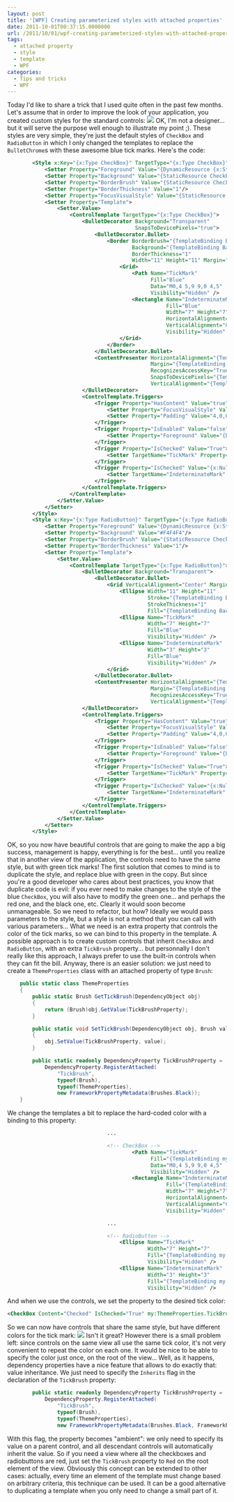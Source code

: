 ```yaml
---
layout: post
title: '[WPF] Creating parameterized styles with attached properties'
date: 2011-10-01T00:37:15.0000000
url: /2011/10/01/wpf-creating-parameterized-styles-with-attached-properties/
tags:
  - attached property
  - style
  - template
  - WPF
categories:
  - Tips and tricks
  - WPF
---
```


Today I'd like to share a trick that I used quite often in the past few months. Let's assume that in order to improve the look of your application, you created custom styles for the standard controls:  ![](parameterized_styles11.png)  OK, I'm not a designer... but it will serve the purpose well enough to illustrate my point ;). These styles are very simple, they're just the default styles of `CheckBox` and `RadioButton` in which I only changed the templates to replace the `BulletChrome`s with these awesome blue tick marks. Here's the code:  
```xml
        <Style x:Key="{x:Type CheckBox}" TargetType="{x:Type CheckBox}">
            <Setter Property="Foreground" Value="{DynamicResource {x:Static SystemColors.ControlTextBrushKey}}"/>
            <Setter Property="Background" Value="{StaticResource CheckBoxFillNormal}"/>
            <Setter Property="BorderBrush" Value="{StaticResource CheckBoxStroke}"/>
            <Setter Property="BorderThickness" Value="1"/>
            <Setter Property="FocusVisualStyle" Value="{StaticResource EmptyCheckBoxFocusVisual}"/>
            <Setter Property="Template">
                <Setter.Value>
                    <ControlTemplate TargetType="{x:Type CheckBox}">
                        <BulletDecorator Background="Transparent"
                                         SnapsToDevicePixels="true">
                            <BulletDecorator.Bullet>
                                <Border BorderBrush="{TemplateBinding BorderBrush}"
                                        Background="{TemplateBinding Background}"
                                        BorderThickness="1"
                                        Width="11" Height="11" Margin="0,1,0,0">
                                    <Grid>
                                        <Path Name="TickMark"
                                              Fill="Blue"
                                              Data="M0,4 5,9 9,0 4,5"
                                              Visibility="Hidden" />
                                        <Rectangle Name="IndeterminateMark"
                                                   Fill="Blue"
                                                   Width="7" Height="7"
                                                   HorizontalAlignment="Center"
                                                   VerticalAlignment="Center"
                                                   Visibility="Hidden" />
                                    </Grid>
                                </Border>
                            </BulletDecorator.Bullet>
                            <ContentPresenter HorizontalAlignment="{TemplateBinding HorizontalContentAlignment}"
                                              Margin="{TemplateBinding Padding}"
                                              RecognizesAccessKey="True"
                                              SnapsToDevicePixels="{TemplateBinding SnapsToDevicePixels}"
                                              VerticalAlignment="{TemplateBinding VerticalContentAlignment}"/>
                        </BulletDecorator>
                        <ControlTemplate.Triggers>
                            <Trigger Property="HasContent" Value="true">
                                <Setter Property="FocusVisualStyle" Value="{StaticResource CheckRadioFocusVisual}"/>
                                <Setter Property="Padding" Value="4,0,0,0"/>
                            </Trigger>
                            <Trigger Property="IsEnabled" Value="false">
                                <Setter Property="Foreground" Value="{DynamicResource {x:Static SystemColors.GrayTextBrushKey}}"/>
                            </Trigger>
                            <Trigger Property="IsChecked" Value="True">
                                <Setter TargetName="TickMark" Property="Visibility" Value="Visible" />
                            </Trigger>
                            <Trigger Property="IsChecked" Value="{x:Null}">
                                <Setter TargetName="IndeterminateMark" Property="Visibility" Value="Visible" />
                            </Trigger>
                        </ControlTemplate.Triggers>
                    </ControlTemplate>
                </Setter.Value>
            </Setter>
        </Style>
        <Style x:Key="{x:Type RadioButton}" TargetType="{x:Type RadioButton}">
            <Setter Property="Foreground" Value="{DynamicResource {x:Static SystemColors.ControlTextBrushKey}}"/>
            <Setter Property="Background" Value="#F4F4F4"/>
            <Setter Property="BorderBrush" Value="{StaticResource CheckBoxStroke}"/>
            <Setter Property="BorderThickness" Value="1"/>
            <Setter Property="Template">
                <Setter.Value>
                    <ControlTemplate TargetType="{x:Type RadioButton}">
                        <BulletDecorator Background="Transparent">
                            <BulletDecorator.Bullet>
                                <Grid VerticalAlignment="Center" Margin="0,1,0,0">
                                    <Ellipse Width="11" Height="11"
                                             Stroke="{TemplateBinding BorderBrush}"
                                             StrokeThickness="1"
                                             Fill="{TemplateBinding Background}" />
                                    <Ellipse Name="TickMark"
                                             Width="7" Height="7"
                                             Fill="Blue"
                                             Visibility="Hidden" />
                                    <Ellipse Name="IndeterminateMark"
                                             Width="3" Height="3"
                                             Fill="Blue"
                                             Visibility="Hidden" />
                                </Grid>
                            </BulletDecorator.Bullet>
                            <ContentPresenter HorizontalAlignment="{TemplateBinding HorizontalContentAlignment}"
                                              Margin="{TemplateBinding Padding}"
                                              RecognizesAccessKey="True"
                                              VerticalAlignment="{TemplateBinding VerticalContentAlignment}"/>
                        </BulletDecorator>
                        <ControlTemplate.Triggers>
                            <Trigger Property="HasContent" Value="true">
                                <Setter Property="FocusVisualStyle" Value="{StaticResource CheckRadioFocusVisual}"/>
                                <Setter Property="Padding" Value="4,0,0,0"/>
                            </Trigger>
                            <Trigger Property="IsEnabled" Value="false">
                                <Setter Property="Foreground" Value="{DynamicResource {x:Static SystemColors.GrayTextBrushKey}}"/>
                            </Trigger>
                            <Trigger Property="IsChecked" Value="True">
                                <Setter TargetName="TickMark" Property="Visibility" Value="Visible" />
                            </Trigger>
                            <Trigger Property="IsChecked" Value="{x:Null}">
                                <Setter TargetName="IndeterminateMark" Property="Visibility" Value="Visible" />
                            </Trigger>
                        </ControlTemplate.Triggers>
                    </ControlTemplate>
                </Setter.Value>
            </Setter>
        </Style>
```
  OK, so you now have beautiful controls that are going to make the app a big success, management is happy, everything is for the best... until you realize that in another view of the application, the controls need to have the same style, but with green tick marks!  The first solution that comes to mind is to duplicate the style, and replace blue with green in the copy. But since you're a good developer who cares about best practices, you know that duplicate code is evil: if you ever need to make changes to the style of the blue `CheckBox`, you will also have to modify the green one... and perhaps the red one, and the black one, etc. Clearly it would soon become unmanageable. So we need to refactor, but how? Ideally we would pass parameters to the style, but a style is not a method that you can call with various parameters...  What we need is an extra property that controls the color of the tick marks, so we can bind to this property in the template. A possible approach is to create custom controls that inherit `CheckBox` and `RadioButton`, with an extra `TickBrush` property... but personnally I don't really like this approach, I always prefer to use the built-in controls when they can fit the bill.  Anyway, there is an easier solution: we just need to create a `ThemeProperties` class with an attached property of type `Brush`:  
```csharp
    public static class ThemeProperties
    {
        public static Brush GetTickBrush(DependencyObject obj)
        {
            return (Brush)obj.GetValue(TickBrushProperty);
        }

        public static void SetTickBrush(DependencyObject obj, Brush value)
        {
            obj.SetValue(TickBrushProperty, value);
        }

        public static readonly DependencyProperty TickBrushProperty =
            DependencyProperty.RegisterAttached(
                "TickBrush",
                typeof(Brush),
                typeof(ThemeProperties),
                new FrameworkPropertyMetadata(Brushes.Black));
    }
```
  We change the templates a bit to replace the hard-coded color with a binding to this property:  
```xml
                                ...

                                <!-- CheckBox -->
                                        <Path Name="TickMark"
                                              Fill="{TemplateBinding my:ThemeProperties.TickBrush}"
                                              Data="M0,4 5,9 9,0 4,5"
                                              Visibility="Hidden" />
                                        <Rectangle Name="IndeterminateMark"
                                                   Fill="{TemplateBinding my:ThemeProperties.TickBrush}"
                                                   Width="7" Height="7"
                                                   HorizontalAlignment="Center"
                                                   VerticalAlignment="Center"
                                                   Visibility="Hidden" />

                                ...

                                <!-- RadioButton -->
                                    <Ellipse Name="TickMark"
                                             Width="7" Height="7"
                                             Fill="{TemplateBinding my:ThemeProperties.TickBrush}"
                                             Visibility="Hidden" />
                                    <Ellipse Name="IndeterminateMark"
                                             Width="3" Height="3"
                                             Fill="{TemplateBinding my:ThemeProperties.TickBrush}"
                                             Visibility="Hidden" />
```
  And when we use the controls, we set the property to the desired tick color:  
```xml
<CheckBox Content="Checked" IsChecked="True" my:ThemeProperties.TickBrush="Blue" />
```
  So we can now have controls that share the same style, but have different colors for the tick mark:  ![](parameterized_styles42.png)  Isn't it great? However there is a small problem left: since controls on the same view all use the same tick color, it's not very convenient to repeat the color on each one. It would be nice to be able to specify the color just once, on the root of the view... Well, as it happens, dependency properties have a nice feature that allows to do exactly that: value inheritance. We just need to specify the `Inherits` flag in the declaration of the `TickBrush` property:  
```csharp
        public static readonly DependencyProperty TickBrushProperty =
            DependencyProperty.RegisterAttached(
                "TickBrush",
                typeof(Brush),
                typeof(ThemeProperties),
                new FrameworkPropertyMetadata(Brushes.Black, FrameworkPropertyMetadataOptions.Inherits));
```
  With this flag, the property becomes "ambient": we only need to specify its value on a parent control, and all descendant controls will automatically inherit the value. So if you need a view where all the checkboxes and radiobuttons are red, just set the `TickBrush` property to `Red` on the root element of the view.  Obviously this concept can be extended to other cases: actually, every time an element of the template must change based on arbitrary criteria, this technique can be used. It can be a good alternative to duplicating a template when you only need to change a small part of it.  

